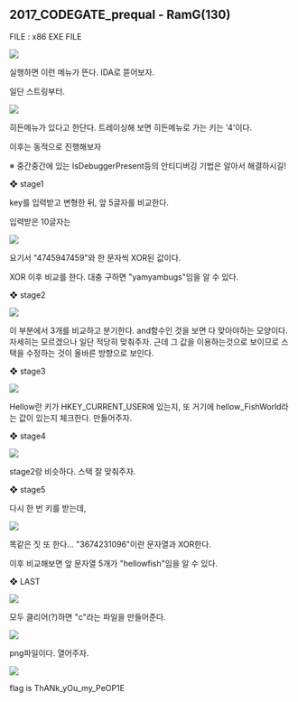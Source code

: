 ## 2017_CODEGATE_prequal - RamG(130)

FILE : x86 EXE FILE

![](./image/1.png)

실행하면 이런 메뉴가 뜬다. IDA로 뜯어보자.

일단 스트링부터.

![](./image/2.png)

히든메뉴가 있다고 한단다. 트레이싱해 보면 히든메뉴로 가는 키는 '4'이다.

이후는 동적으로 진행해보자



※ 중간중간에 있는 IsDebuggerPresent등의 안티디버깅 기법은 알아서 해결하시길!



❖ stage1

key를 입력받고 변형한 뒤, 앞 5글자를 비교한다.

입력받은 10글자는 

![](./image/3.png)

요기서 "4745947459"와 한 문자씩 XOR된 값이다. 

XOR 이후 비교를 한다. 대충 구하면 "yamyambugs"임을 알 수 있다.

❖ stage2

![](./image/4.png)

이 부분에서 3개를 비교하고 분기한다. and함수인 것을 보면 다 맞아야하는 모양이다. 자세히는 모르겠으나 일단 적당히 맞춰주자. 근데 그 값을 이용하는것으로 보이므로 스택을 수정하는 것이 올바른 방향으로 보인다.

❖ stage3

![](./image/5.png)

Hellow란 키가 HKEY_CURRENT_USER에 있는지, 또 거기에 hellow_FishWorld라는 값이 있는지 체크한다. 만들어주자.

❖ stage4

![](./image/6.png)

stage2랑 비슷하다. 스택 잘 맞춰주자.

❖ stage5

다시 한 번 키를 받는데, 

![](./image/7.png)

똑같은 짓 또 한다... "3674231096"이란 문자열과 XOR한다.



이후 비교해보면 앞 문자열 5개가 "hellowfish"임을 알 수 있다.



❖ LAST

![](./image/10.png)

모두 클리어(?)하면 "c"라는 파일을 만들어준다.

![](./image/11.png)

png파일이다. 열어주자.

![](./image/c.png)

flag is ThANk_yOu_my_PeOP1E